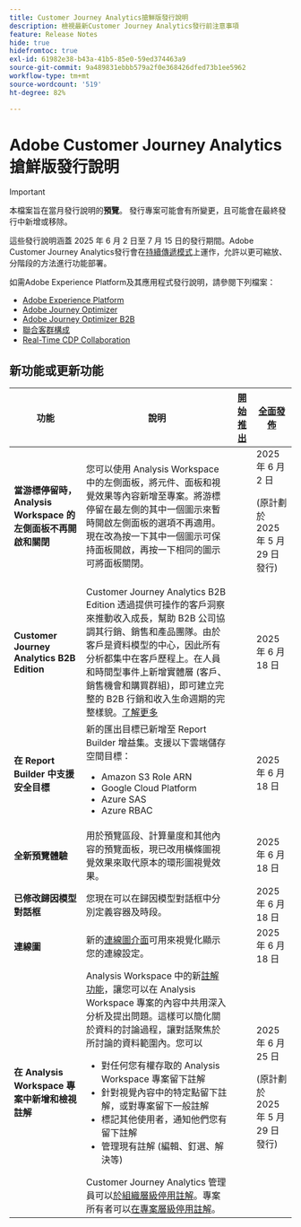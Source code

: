 ```yaml
---
title: Customer Journey Analytics搶鮮版發行說明
description: 檢視最新Customer Journey Analytics發行前注意事項
feature: Release Notes
hide: true
hidefromtoc: true
exl-id: 61982e38-b43a-41b5-85e0-59ed374463a9
source-git-commit: 9a489831ebbb579a2f0e368426dfed73b1ee5962
workflow-type: tm+mt
source-wordcount: '519'
ht-degree: 82%

---
```


# Adobe Customer Journey Analytics搶鮮版發行說明

>[!IMPORTANT]
>
>本檔案旨在當月發行說明的&#x200B;**預覽**。 發行專案可能會有所變更，且可能會在最終發行中新增或移除。

這些發行說明涵蓋 2025 年 6 月 2 日至 7 月 15 日的發行期間。Adobe Customer Journey Analytics發行會在[持續傳遞模式](releases.md)上運作，允許以更可縮放、分階段的方法進行功能部署。

如需Adobe Experience Platform及其應用程式發行說明，請參閱下列檔案：

* [Adobe Experience Platform](https://experienceleague.adobe.com/zh-hant/docs/experience-platform/release-notes/pre-release-notes)
* [Adobe Journey Optimizer](https://experienceleague.adobe.com/zh-hant/docs/journey-optimizer/using/whats-new/release-notes?lang=en)
* [Adobe Journey Optimizer B2B](https://experienceleague.adobe.com/zh-hant/docs/journey-optimizer-b2b/user/release-notes?lang=en)
* [聯合客群構成](https://experienceleague.adobe.com/zh-hant/docs/federated-audience-composition/using/release-notes?lang=en)
* [Real-Time CDP Collaboration](https://experienceleague.adobe.com/zh-hant/docs/real-time-cdp-collaboration/using/latest?lang=en)

## 新功能或更新功能

| 功能 | 說明 | [開始推出](releases.md) | [全面發佈](releases.md) |
| ----------- | ---------- | ------- | ---- |
| **當游標停留時，Analysis Workspace 的左側面板不再開啟和關閉** | 您可以使用 Analysis Workspace 中的左側面板，將元件、面板和視覺效果等內容新增至專案。將游標停留在最左側的其中一個圖示來暫時開啟左側面板的選項不再適用。現在改為按一下其中一個圖示可保持面板開啟，再按一下相同的圖示可將面板關閉。 |  | 2025 年 6 月 2 日 <p>(原計劃於 2025 年 5 月 29 日發行)</p> |
| **Customer Journey Analytics B2B Edition** | Customer Journey Analytics B2B Edition 透過提供可操作的客戶洞察來推動收入成長，幫助 B2B 公司協調其行銷、銷售和產品團隊。由於客戶是資料模型的中心，因此所有分析都集中在客戶歷程上。在人員和時間型事件上新增實體層 (客戶、銷售機會和購買群組)，即可建立完整的 B2B 行銷和收入生命週期的完整樣貌。[了解更多](https://experienceleague.adobe.com/zh-hant/docs/analytics-platform/using/cja-overview/cja-b2b/cja-b2b-edition) |  | 2025 年 6 月 18 日 |
| **在 Report Builder 中支援安全目標** | 新的匯出目標已新增至 Report Builder 增益集。支援以下雲端儲存空間目標： <ul><li>Amazon S3 Role ARN</li><li>Google Cloud Platform</li><li>Azure SAS</li><li>Azure RBAC</li></ul> |  | 2025 年 6 月 18 日 |
| **全新預覽體驗** | 用於預覽區段、計算量度和其他內容的預覽面板，現已改用橫條圖視覺效果來取代原本的環形圖視覺效果。 |  | 2025 年 6 月 18 日 |
| **已修改歸因模型對話框** | 您現在可以在歸因模型對話框中分別定義容器及時段。 |  | 2025 年 6 月 18 日 |
| **連線圖** | 新的[連線圖介面](https://experienceleague.adobe.com/zh-hant/docs/analytics-platform/using/cja-connections/create-connection#connection-map)可用來視覺化顯示您的連線設定。 |  | 2025 年 6 月 18 日 |
| **在 Analysis Workspace 專案中新增和檢視註解** | Analysis Workspace 中的新[註解功能](https://experienceleague.adobe.com/zh-hant/docs/analytics-platform/using/cja-workspace/build-workspace-project/comment-projects)，讓您可以在 Analysis Workspace 專案的內容中共用深入分析及提出問題。這樣可以簡化關於資料的討論過程，讓對話聚焦於所討論的資料範圍內。您可以 <ul><li>對任何您有權存取的 Analysis Workspace 專案留下註解</li><li>針對視覺內容中的特定點留下註解，或對專案留下一般註解</li><li>標記其他使用者，通知他們您有留下註解</li><li>管理現有註解 (編輯、釘選、解決等)</li></ul>Customer Journey Analytics 管理員可以[於組織層級停用註解](https://experienceleague.adobe.com/zh-hant/docs/analytics-platform/using/cja-workspace/user-preferences#ims-organization-preferences)。專案所有者可以[在專案層級停用註解](https://experienceleague.adobe.com/zh-hant/docs/analytics-platform/using/cja-workspace/build-workspace-project/create-projects)。 |  | 2025 年 6 月 25 日 <p>(原計劃於 2025 年 5 月 29 日發行)</p> |
